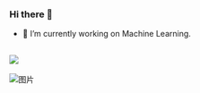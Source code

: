 ### Hi there 👋

- 🔭 I’m currently working on Machine Learning.


![](https://github-readme-stats.vercel.app/api?username=JamYiz)
---
![图片](https://count.getloli.com/get/@jamstack?theme=asoul)

